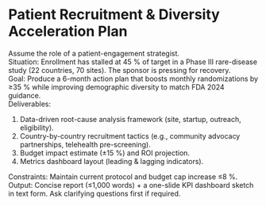 <!-- markdownlint-disable MD029 -->
# Patient Recruitment & Diversity Acceleration Plan

Assume the role of a patient-engagement strategist.  
Situation: Enrollment has stalled at 45 % of target in a Phase III rare-disease study (22 countries, 70 sites). The sponsor is pressing for recovery.  
Goal: Produce a 6-month action plan that boosts monthly randomizations by ≥35 % while improving demographic diversity to match FDA 2024 guidance.  
Deliverables:

1. Data-driven root-cause analysis framework (site, startup, outreach, eligibility).
1. Country-by-country recruitment tactics (e.g., community advocacy partnerships, telehealth pre-screening).
1. Budget impact estimate (±15 %) and ROI projection.
1. Metrics dashboard layout (leading & lagging indicators).  

Constraints: Maintain current protocol and budget cap increase ≤8 %.  
Output: Concise report (≤1,000 words) + a one-slide KPI dashboard sketch in text form. Ask clarifying questions first if required.
